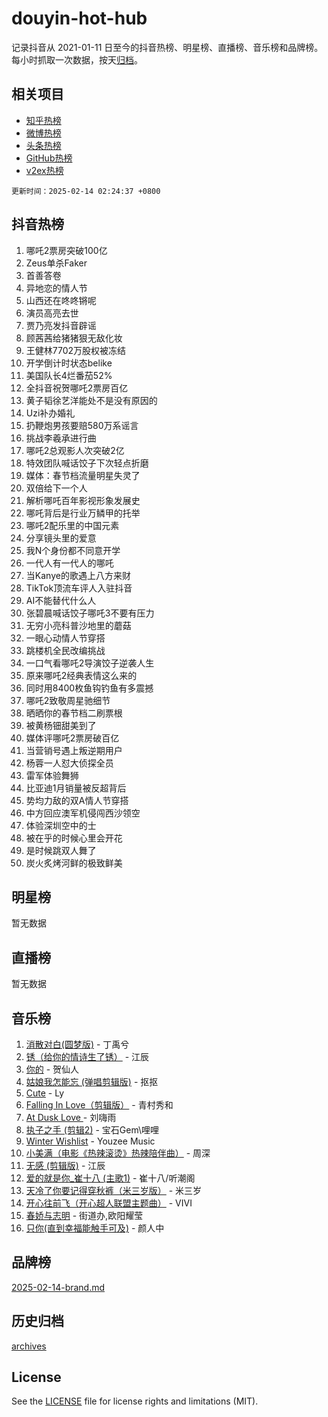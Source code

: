 # douyin-hot-hub

记录抖音从 2021-01-11 日至今的抖音热榜、明星榜、直播榜、音乐榜和品牌榜。每小时抓取一次数据，按天[归档](archives)。

## 相关项目

- [知乎热榜](https://github.com/lonnyzhang423/zhihu-hot-hub)
- [微博热榜](https://github.com/lonnyzhang423/weibo-hot-hub)
- [头条热榜](https://github.com/lonnyzhang423/toutiao-hot-hub)
- [GitHub热榜](https://github.com/lonnyzhang423/github-hot-hub)
- [v2ex热榜](https://github.com/lonnyzhang423/v2ex-hot-hub)


`更新时间：2025-02-14 02:24:37 +0800`

## 抖音热榜

1. 哪吒2票房突破100亿
1. Zeus单杀Faker
1. 首善答卷
1. 异地恋的情人节
1. 山西还在咚咚锵呢
1. 演员高亮去世
1. 贾乃亮发抖音辟谣
1. 顾茜茜给猪猪狠无敌化妆
1. 王健林7702万股权被冻结
1. 开学倒计时状态belike
1. 美国队长4烂番茄52%
1. 全抖音祝贺哪吒2票房百亿
1. 黄子韬徐艺洋能处不是没有原因的
1. Uzi补办婚礼
1. 扔鞭炮男孩要赔580万系谣言
1. 挑战李羲承进行曲
1. 哪吒2总观影人次突破2亿
1. 特效团队喊话饺子下次轻点折磨
1. 媒体：春节档流量明星失灵了
1. 双倍给下一个人
1. 解析哪吒百年影视形象发展史
1. 哪吒背后是行业万鳞甲的托举
1. 哪吒2配乐里的中国元素
1. 分享镜头里的爱意
1. 我N个身份都不同意开学
1. 一代人有一代人的哪吒
1. 当Kanye的歌遇上八方来财
1. TikTok顶流车评人入驻抖音
1. AI不能替代什么人
1. 张碧晨喊话饺子哪吒3不要有压力
1. 无穷小亮科普沙地里的蘑菇
1. 一眼心动情人节穿搭
1. 跳楼机全民改编挑战
1. 一口气看哪吒2导演饺子逆袭人生
1. 原来哪吒2经典表情这么来的
1. 同时用8400枚鱼钩钓鱼有多震撼
1. 哪吒2致敬周星驰细节
1. 晒晒你的春节档二刷票根
1. 被黄杨钿甜美到了
1. 媒体评哪吒2票房破百亿
1. 当营销号遇上叛逆期用户
1. 杨蓉一人怼大侦探全员
1. 雷军体验舞狮
1. 比亚迪1月销量被反超背后
1. 势均力敌的双A情人节穿搭
1. 中方回应澳军机侵闯西沙领空
1. 体验深圳空中的士
1. 被在乎的时候心里会开花
1. 是时候跳双人舞了
1. 炭火炙烤河鲜的极致鲜美

## 明星榜

暂无数据

## 直播榜

暂无数据

## 音乐榜

1. [消散对白(圆梦版)](https://sf6-cdn-tos.douyinstatic.com/obj/tos-cn-ve-2774/og4jB5I5IizzoZVAAAzWgBMAsMDWoArfwBOiFs) - 丁禹兮
1. [锈（给你的情诗生了锈）](https://sf5-hl-cdn-tos.douyinstatic.com/obj/tos-cn-ve-2774/o8a1PBtVqIYbPEGK6e5A4egedVMdm3fCIz6bbE) - 江辰
1. [你的](https://sf5-hl-cdn-tos.douyinstatic.com/obj/tos-cn-ve-2774/oYuIeKf42jB7sEV6B2upMdpYAgfrQWj0FeRegh) - 贺仙人
1. [姑娘我怎能忘 (弹唱剪辑版)](https://sf5-hl-cdn-tos.douyinstatic.com/obj/tos-cn-ve-2774/okamwrBGEMz6illuEofAsMV4yzF5tVWbBiA5AI) - 抠抠
1. [Cute](https://sf5-hl-cdn-tos.douyinstatic.com/obj/tos-cn-ve-2774/o4IbIzHWKAAB4wsS5qMBRiiAlEBGTpQRNfFvuo) - Ly
1. [Falling In Love（剪辑版）](https://sf5-hl-cdn-tos.douyinstatic.com/obj/tos-cn-ve-2774/o8ajpA8zzgBPahbBIO8AcKGBLJezFCRd1wfP9f) - 青村秀和
1. [ At Dusk  Love ](https://sf5-hl-cdn-tos.douyinstatic.com/obj/tos-cn-ve-2774/o8CrpCf5CaYgI4ZrtQgMQAFEfuGqNnRSDQAPBc) - 刘嗨雨
1. [执子之手 (剪辑2)](https://sf5-hl-cdn-tos.douyinstatic.com/obj/tos-cn-ve-2774/oUoZLQjCc31XzqsBnBQUNgeKtYPBcgbFDwtfcu) - 宝石Gem\哩哩
1. [Winter Wishlist](https://sf3-cdn-tos.douyinstatic.com/obj/tos-cn-ve-2774/oIIgUOeamCFCVAzxN6MFRLIBlLGpUqQxeeHrLE) - Youzee Music
1. [小美满（电影《热辣滚烫》热辣陪伴曲）](https://sf5-hl-cdn-tos.douyinstatic.com/obj/tos-cn-ve-2774/o0GAn2lSgfZIDUgtevCGDQYnFg4CwnrBaxbTZL) - 周深
1. [无感 (剪辑版)](https://sf5-hl-cdn-tos.douyinstatic.com/obj/tos-cn-ve-2774/o0eIsUzJBDlQaQFC5OFlgbMEZC1TFYBftOBn6p) - 江辰
1. [爱的就是你_崔十八 (主歌1)](https://sf3-cdn-tos.douyinstatic.com/obj/tos-cn-ve-2774/oI5BO5DhFZ6UTcNCnZaOCBLtZ7WIMQGfgnXf5E) - 崔十八/听潮阁
1. [天冷了你要记得穿秋裤（米三岁版）](https://sf5-hl-cdn-tos.douyinstatic.com/obj/tos-cn-ve-2774/oQlIwVIDWiZ6BQilAorS7MA0AgCkQDvcZAdm1) - 米三岁
1. [开心往前飞（开心超人联盟主题曲）](https://sf5-hl-cdn-tos.douyinstatic.com/obj/tos-cn-ve-2774/9d8fb7c82cf1421fb93a9fe925275e0a) - VIVI
1. [春娇与志明](https://sf5-hl-cdn-tos.douyinstatic.com/obj/tos-cn-ve-2774/e530d8fceb7044b39707d7f9ff54add1) - 街道办,欧阳耀莹
1. [只你(直到幸福能触手可及)](https://sf5-hl-cdn-tos.douyinstatic.com/obj/tos-cn-ve-2774/o0lBkRDzFTeaVSUz3ZZSCBVtZ5DIMQGfgmEAuE) - 颜人中

## 品牌榜

[2025-02-14-brand.md](archives/2025-02-14-brand.md)

## 历史归档

[archives](archives)

## License

See the [LICENSE](LICENSE) file for license rights and limitations (MIT).
